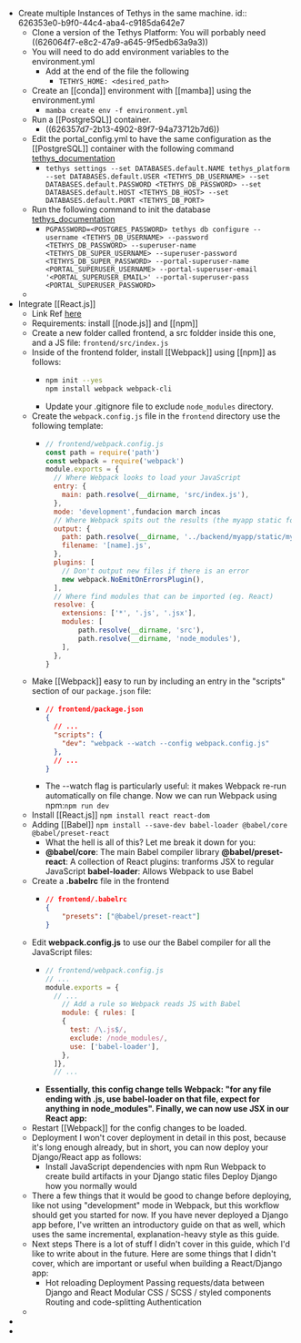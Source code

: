 - Create multiple Instances of Tethys in the same machine.
  id:: 626353e0-b9f0-44c4-aba4-c9185da642e7
	- Clone a version of the Tethys Platform: You will porbably need ((626064f7-e8c2-47a9-a645-9f5edb63a9a3))
	- You will need to do add environment variables to the environment.yml
		- Add at the end of the file the following
			- `TETHYS_HOME: <desired_path>`
	- Create an [[conda]] environment with [[mamba]] using the environment.yml
		- `mamba create env -f environment.yml`
	- Run a [[PostgreSQL]] container.
		- ((626357d7-2b13-4902-89f7-94a73712b7d6))
	- Edit the portal_config.yml to have the same configuration as the [[PostgreSQL]] container with the following command [tethys_documentation](http://docs.tethysplatform.org/en/stable/installation/production/manual/configuration/basic/database.html)
		- `tethys settings --set DATABASES.default.NAME tethys_platform --set DATABASES.default.USER <TETHYS_DB_USERNAME> --set DATABASES.default.PASSWORD <TETHYS_DB_PASSWORD> --set DATABASES.default.HOST <TETHYS_DB_HOST> --set DATABASES.default.PORT <TETHYS_DB_PORT>`
	- Run the following command to init the database [tethys_documentation](http://docs.tethysplatform.org/en/stable/installation/production/manual/configuration/basic/database.html)
		- `PGPASSWORD=<POSTGRES_PASSWORD> tethys db configure --username <TETHYS_DB_USERNAME> --password <TETHYS_DB_PASSWORD> --superuser-name <TETHYS_DB_SUPER_USERNAME> --superuser-password <TETHYS_DB_SUPER_PASSWORD> --portal-superuser-name <PORTAL_SUPERUSER_USERNAME> --portal-superuser-email '<PORTAL_SUPERUSER_EMAIL>' --portal-superuser-pass <PORTAL_SUPERUSER_PASSWORD>`
	-
- Integrate [[React.js]]
	- Link Ref [here](https://mattsegal.dev/django-react.html)
	- Requirements: install [[node.js]] and [[npm]]
	- Create a new folder called frontend, a src foldder inside this one, and a JS file: `frontend/src/index.js`
	- Inside of the frontend folder, install [[Webpack]] using [[npm]] as follows:
		- ```bash
		  npm init --yes
		  npm install webpack webpack-cli
		  ```
		- Update your .gitignore file to exclude `node_modules` directory.
	- Create the `webpack.config.js` file in the `frontend` directory use the following template:
		- ```javascript
		  // frontend/webpack.config.js
		  const path = require('path')
		  const webpack = require('webpack')
		  module.exports = {
		    // Where Webpack looks to load your JavaScript
		    entry: {
		      main: path.resolve(__dirname, 'src/index.js'),
		    },
		    mode: 'development',fundacion march incas
		    // Where Webpack spits out the results (the myapp static folder)
		    output: {
		      path: path.resolve(__dirname, '../backend/myapp/static/myapp/'),
		      filename: '[name].js',
		    },
		    plugins: [
		      // Don't output new files if there is an error
		      new webpack.NoEmitOnErrorsPlugin(),
		    ],
		    // Where find modules that can be imported (eg. React) 
		    resolve: {
		      extensions: ['*', '.js', '.jsx'],
		      modules: [
		          path.resolve(__dirname, 'src'),
		          path.resolve(__dirname, 'node_modules'),
		      ],
		    },
		  }
		  ```
	- Make [[Webpack]] easy to run by including an entry in the "scripts" section of our `package.json` file:
		- ```json
		  // frontend/package.json
		  {
		    // ...
		    "scripts": {
		      "dev": "webpack --watch --config webpack.config.js"
		    },
		    // ...
		  }
		  ```
		- The --watch flag is particularly useful: it makes Webpack re-run automatically on file change. Now we can run Webpack using npm:`npm run dev`
	- Install [[React.js]] `npm install react react-dom`
	- Adding [[Babel]] `npm install --save-dev babel-loader @babel/core @babel/preset-react`
		- What the hell is all of this? Let me break it down for you:
		- **@babel/core**: The main Babel compiler library
		  **@babel/preset-react**: A collection of React plugins: tranforms JSX to regular JavaScript
		  **babel-loader**: Allows Webpack to use Babel
	- Create a **.babelrc** file in the frontend
		- ```json
		  // frontend/.babelrc
		  {
		      "presets": ["@babel/preset-react"]
		  }
		  ```
	- Edit **webpack.config.js** to use our the Babel compiler for all the JavaScript files:
		- ```JavaScript
		  // frontend/webpack.config.js
		  // ...
		  module.exports = {
		    // ...
		      // Add a rule so Webpack reads JS with Babel
		      module: { rules: [
		      {
		        test: /\.js$/,
		        exclude: /node_modules/,
		        use: ['babel-loader'],
		      },
		    ]},
		    // ...
		  ```
		- **Essentially, this config change tells Webpack: "for any file ending with .js, use babel-loader on that file, expect for anything in node_modules". Finally, we can now use JSX in our React app:**
	- Restart [[Webpack]] for the config changes to be loaded.
	- Deployment
	  I won't cover deployment in detail in this post, because it's long enough already, but in short, you can now deploy your Django/React app as follows:
		- Install JavaScript dependencies with npm
		  Run Webpack to create build artifacts in your Django static files
		  Deploy Django how you normally would
	- There a few things that it would be good to change before deploying, like not using "development" mode in Webpack, but this workflow should get you started for now. If you have never deployed a Django app before, I've written an introductory guide on that as well, which uses the same incremental, explanation-heavy style as this guide.
	- Next steps
	  There is a lot of stuff I didn't cover in this guide, which I'd like to write about in the future. Here are some things that I didn't cover, which are important or useful when building a React/Django app:
		- Hot reloading
		  Deployment
		  Passing requests/data between Django and React
		  Modular CSS / SCSS / styled components
		  Routing and code-splitting
		  Authentication
	-
-
-